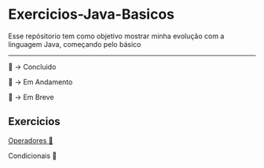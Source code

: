 # Exercicios-Java-Basicos
<p> Esse repósitorio tem como objetivo mostrar minha evolução com a linguagem Java, começando pelo básico</p>
<hr> 


<p>📗 -> Concluido </p> 
<p>📒 -> Em Andamento </p>
<p>📕 -> Em Breve </p>

## Exercicios

[Operadores 📗](https://github.com/SauloAstro/Exercicios-Java-Basicos/tree/main/Operadores) 

Condicionais 📒

